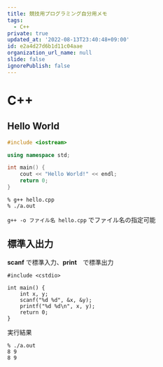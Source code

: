 ```yaml
---
title: 競技用プログラミング自分用メモ
tags:
  - C++
private: true
updated_at: '2022-08-13T23:40:48+09:00'
id: e2a4d27d6b1d11c04aae
organization_url_name: null
slide: false
ignorePublish: false
---
```

# C++

## Hello World

```C++:hello.cpp
#include <iostream>

using namespace std;

int main() {
    cout << "Hello World!" << endl;
    return 0;
}
```

```terminal
% g++ hello.cpp
% ./a.out
```

`g++ -o ファイル名 hello.cpp` でファイル名の指定可能

## 標準入出力

**scanf** で標準入力、**print**　で標準出力

```C++:
#include <cstdio>

int main() {
    int x, y;
    scanf("%d %d", &x, &y);
    printf("%d %d\n", x, y);
    return 0;
}
```

実行結果

```terminal
% ./a.out      
8 9
8 9
```
